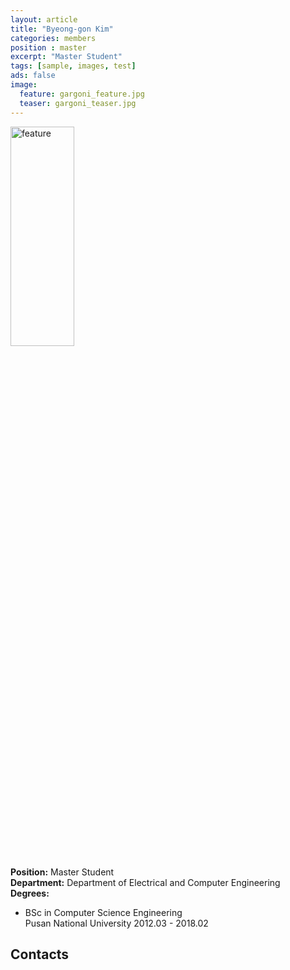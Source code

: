 ```yaml
---
layout: article
title: "Byeong-gon Kim"
categories: members
position : master
excerpt: "Master Student"
tags: [sample, images, test]
ads: false
image:
  feature: gargoni_feature.jpg
  teaser: gargoni_teaser.jpg
---
```


<div><img style="width: 45%; height: 30%" src="{{ site.baseurl }}/images/{{ page.image.feature }}" alt="feature" ></div>

**Position:** Master Student <br/>
**Department:** Department of Electrical and Computer Engineering <br/>
**Degrees:** <br/>
* BSc in Computer Science Engineering <br/>
Pusan National University 2012.03 - 2018.02

## Contacts


